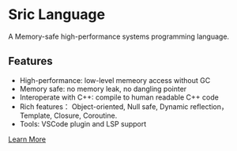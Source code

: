 # Sric Language

A Memory-safe high-performance systems programming language.

## Features
- High-performance: low-level memeory access without GC
- Memory safe: no memory leak, no dangling pointer
- Interoperate with C++: compile to human readable C++ code
- Rich features： Object-oriented, Null safe, Dynamic reflection，Template, Closure, Coroutine.
- Tools: VSCode plugin and LSP support

[Learn More](https://sric.fun/)
